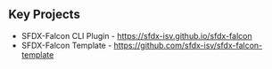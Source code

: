 ## Key Projects

*  SFDX-Falcon CLI Plugin - https://sfdx-isv.github.io/sfdx-falcon
*  SFDX-Falcon Template - https://github.com/sfdx-isv/sfdx-falcon-template

<!--
## Support or Contact

Having trouble with Pages? Check out our [documentation](https://help.github.com/categories/github-pages-basics/) or [contact support](https://github.com/contact) and we’ll help you sort it out.
-->